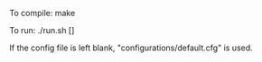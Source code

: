 To compile:
    make

To run:
    ./run.sh [<config file>]

If the config file is left blank, "configurations/default.cfg" is used.
